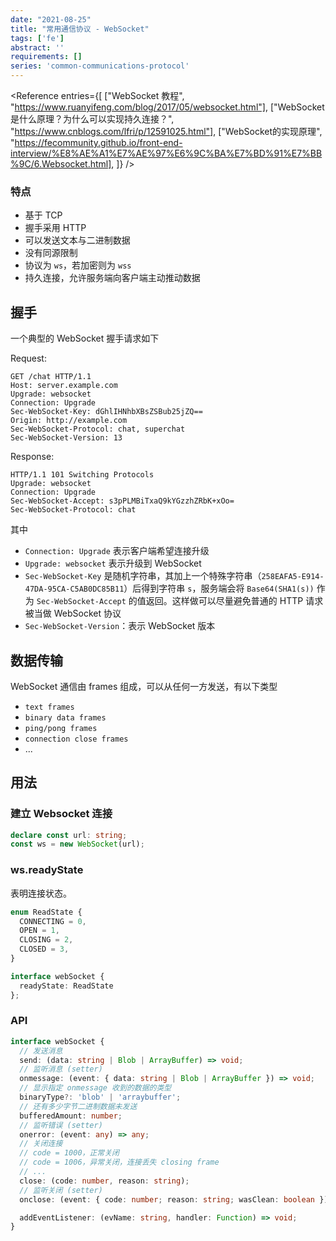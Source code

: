 ```yaml
---
date: "2021-08-25"
title: "常用通信协议 - WebSocket"
tags: ['fe']
abstract: ''
requirements: []
series: 'common-communications-protocol'
---
```



<Reference
  entries={[
    ["WebSocket 教程", "https://www.ruanyifeng.com/blog/2017/05/websocket.html"],
    ["WebSocket 是什么原理？为什么可以实现持久连接？", "https://www.cnblogs.com/lfri/p/12591025.html"],
    ["WebSocket的实现原理", "https://fecommunity.github.io/front-end-interview/%E8%AE%A1%E7%AE%97%E6%9C%BA%E7%BD%91%E7%BB%9C/6.Websocket.html],
  ]}
/>


### 特点

- 基于 TCP  
- 握手采用 HTTP  
- 可以发送文本与二进制数据  
- 没有同源限制  
- 协议为 `ws`，若加密则为 `wss`  
- 持久连接，允许服务端向客户端主动推动数据

## 握手

一个典型的 WebSocket 握手请求如下

Request:

```
GET /chat HTTP/1.1
Host: server.example.com
Upgrade: websocket
Connection: Upgrade
Sec-WebSocket-Key: dGhlIHNhbXBsZSBub25jZQ==
Origin: http://example.com
Sec-WebSocket-Protocol: chat, superchat
Sec-WebSocket-Version: 13
```

Response:

```
HTTP/1.1 101 Switching Protocols
Upgrade: websocket
Connection: Upgrade
Sec-WebSocket-Accept: s3pPLMBiTxaQ9kYGzzhZRbK+xOo=
Sec-WebSocket-Protocol: chat
```

其中

- `Connection: Upgrade` 表示客户端希望连接升级  
- `Upgrade: websocket` 表示升级到 WebSocket  
- `Sec-WebSocket-Key` 是随机字符串，其加上一个特殊字符串（`258EAFA5-E914-47DA-95CA-C5AB0DC85B11`）后得到字符串 `s`，服务端会将 `Base64(SHA1(s))` 作为 `Sec-WebSocket-Accept` 的值返回。这样做可以尽量避免普通的 HTTP 请求被当做 WebSocket 协议  
- `Sec-WebSocket-Version`：表示 WebSocket 版本  

## 数据传输

WebSocket 通信由 frames 组成，可以从任何一方发送，有以下类型

- `text frames`
- `binary data frames`
- `ping/pong frames`
- `connection close frames`
- ...


## 用法

### 建立 Websocket 连接

```ts
declare const url: string;
const ws = new WebSocket(url);
```

### ws.readyState

表明连接状态。

```ts
enum ReadState {
  CONNECTING = 0,
  OPEN = 1,
  CLOSING = 2,
  CLOSED = 3,
}

interface webSocket {
  readyState: ReadState
};
```

### API

```ts
interface webSocket {
  // 发送消息
  send: (data: string | Blob | ArrayBuffer) => void;
  // 监听消息 (setter)
  onmessage: (event: { data: string | Blob | ArrayBuffer }) => void;
  // 显示指定 onmessage 收到的数据的类型
  binaryType?: 'blob' | 'arraybuffer';
  // 还有多少字节二进制数据未发送
  bufferedAmount: number;
  // 监听错误 (setter)
  onerror: (event: any) => any;
  // 关闭连接
  // code = 1000，正常关闭
  // code = 1006，异常关闭，连接丢失 closing frame
  // ...
  close: (code: number, reason: string);
  // 监听关闭 (setter)
  onclose: (event: { code: number; reason: string; wasClean: boolean }) => void;

  addEventListener: (evName: string, handler: Function) => void;
}
```